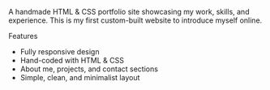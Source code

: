 A handmade HTML & CSS portfolio site showcasing my work, skills, and experience. This is my first custom-built website to introduce myself online.

Features
- Fully responsive design
- Hand-coded with HTML & CSS
- About me, projects, and contact sections
- Simple, clean, and minimalist layout
